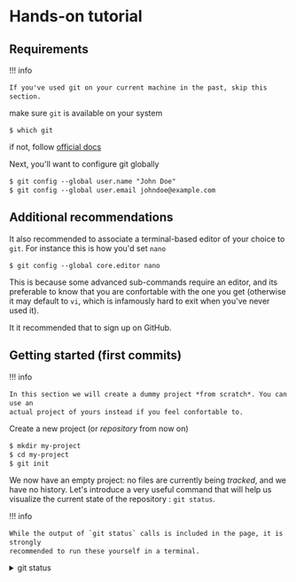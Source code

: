 
# Hands-on tutorial


## Requirements

!!! info

    If you've used git on your current machine in the past, skip this section.

make sure `git` is available on your system
```
$ which git
```
if not, follow [official docs](https://git-scm.com/book/en/v2/Getting-Started-Installing-Git)

Next, you'll want to configure git globally
```
$ git config --global user.name "John Doe"
$ git config --global user.email johndoe@example.com
```

## Additional recommendations

It also recommended to associate a terminal-based editor of your choice to `git`.
For instance this is how you'd set `nano`
```
$ git config --global core.editor nano
```
This is because some advanced sub-commands require an editor, and its preferable
to know that you are confortable with the one you get (otherwise it may default
to `vi`, which is infamously hard to exit when you've never used it).

It it recommended that to sign up on GitHub.

## Getting started (first commits)
!!! info

    In this section we will create a dummy project *from scratch*. You can use an
    actual project of yours instead if you feel confortable to.



Create a new project (or *repository* from now on)
```
$ mkdir my-project
$ cd my-project
$ git init
```
We now have an empty project: no files are currently being *tracked*, and we
have no history. Let's introduce a very useful command that will help us
visualize the current state of the repository : `git status`.

!!! info

    While the output of `git status` calls is included in the page, it is strongly
    recommended to run these yourself in a terminal.

<details><summary> git status </summary>
```

On branch main

No commits yet

nothing to commit (create/copy files and use "git add" to track)
```

</details>

Now let's start by creating some file
```
$ echo "Hello world !" > README.txt
```

and see how this affects the state

<details><summary> git status </summary>
```
On branch main

No commits yet

Untracked files:
  (use "git add <file>..." to include in what will be committed)
    README.txt

nothing added to commit but untracked files present (use "git add" to track)
```
</details>

We see that the file we just created is currently *untracked*, meaning its evolution is not followed by `git`.
The output of `git status` also contains a helpful hint at what to do next to start tracking it:

```
$ git add README.txt
```
<details><summary> git status </summary>
```
On branch main

No commits yet

Changes to be committed:
  (use "git rm --cached <file>..." to unstage)
    new file:   README.txt
```
</details>

We see that `README.txt` is now being *tracked* by the system, but it is not *commited* yet, meaning we haven't created an actual *version* (or *commit*, from now on) in the history. So let's do just that

```
$ git commit -m "Add README.txt"
```

with `-m`, with associate a *message* to our commit.
The message should be *concise* yet *meaningful* and describe the change that was performed.

<details><summary> git status </summary>
```
On branch main
nothing to commit, working tree clean
```
</details>

Hurray ! Now `README.txt` is being tracked by `git` *and* we have a history that should look something like this
(hey, one has to start _somewhere_)

<p align="center">
<img title="one lonely commit" src="https://raw.githubusercontent.com/neutrinoceros/training/git_intro/git/intro/docs/single_commit_history.png">
</p>

More interestingly, we can now visualize our brand new history with `git log`, which should output something like this
```
commit 956206c5db49848047ef45161ed9e457dcb5f9a8 (HEAD -> main)
Author: John Doe <johndoe@example.com>
Date:   Mon Nov 28 15:22:38 2022 +0100

    Add README.txt
```

There we see all our most recent commits (just one in this case).

!!! note

    In addition to the rest of our metadata (author, date, commit message), each commit is uniquely identified by a [hash](https://en.wikipedia.org/wiki/Secure_Hash_Algorithms)
    (`956206c5db49848047ef45161ed9e457dcb5f9a8` in the example above). This is an alpha-numeric string
    that is generated by a deterministic but chaotic algorithm, which outputs are *very likely* to be unique
    within a project.

    We can also see that `HEAD` (which represents our current position in the history) points to this commit, as does the `main` branch (more on that later).

!!! abstract "Excercise"

    Repeat the last few steps (add new files to the index, and commit them)

